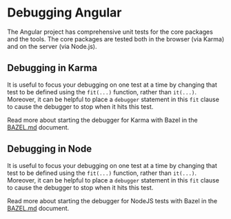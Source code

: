 # Debugging Angular

The Angular project has comprehensive unit tests for the core packages and the tools.
The core packages are tested both in the browser (via Karma) and on the server (via Node.js).

## Debugging in Karma

It is useful to focus your debugging on one test at a time by changing that test to be
defined using the `fit(...)` function, rather than `it(...)`. Moreover, it can be helpful
to place a `debugger` statement in this `fit` clause to cause the debugger to stop when
it hits this test.

Read more about starting the debugger for Karma with Bazel in the [BAZEL.md](./BAZEL.md)
document.

## Debugging in Node

It is useful to focus your debugging on one test at a time by changing that test to be
defined using the `fit(...)` function, rather than `it(...)`. Moreover, it can be helpful
to place a `debugger` statement in this `fit` clause to cause the debugger to stop when
it hits this test.

Read more about starting the debugger for NodeJS tests with Bazel in the [BAZEL.md](./BAZEL.md)
document.